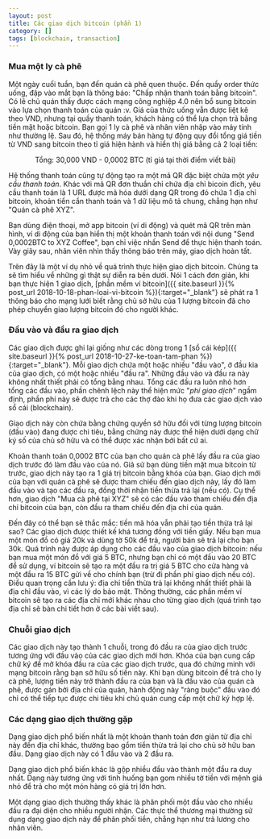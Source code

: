```yaml
---
layout: post
title: Các giao dịch bitcoin (phần 1)
category: []
tags: [blockchain, transaction]
---
```


### Mua một ly cà phê

Một ngày cuối tuần, bạn đến quán cà phê quen thuộc. Đến quầy order thức uống, đập vào mắt bạn là thông báo: "Chấp nhận thanh toán bằng bitcoin". Có lẽ chủ quán thấy được cách mạng công nghiệp 4.0 nên bổ sung bitcoin vào lựa chọn thanh toán của quán :v. Giá của thức uống vẫn được liệt kê theo VND, nhưng tại quầy thanh toán, khách hàng có thể lựa chọn trả bằng tiền mặt hoặc bitcoin. Bạn gọi 1 ly cà phê và nhân viên nhập vào máy tính như thường lệ. Sau đó, hệ thống máy bán hàng tự động quy đổi tổng giá tiền từ VND sang bitcoin theo tỉ giá hiện hành và hiển thị giá bằng cả 2 loại tiền:

<p style="text-align:center">Tổng: 30,000 VND - 0,0002 BTC (tỉ giá tại thời điểm viết bài)</p>

Hệ thống thanh toán cũng tự động tạo ra một mã QR đặc biệt chứa một _yêu cầu thanh toán_. Khác với mã QR đơn thuần chỉ chứa địa chỉ bicoin đích, yêu cầu thanh toán là 1 URL được mã hóa dưới dạng QR trong đó chứa 1 địa chỉ bitcoin, khoản tiền cần thanh toán và 1 dữ liệu mô tả chung, chẳng hạn như "Quán cà phê XYZ".

Bạn dùng điện thoại, mở app bitcoin (ví di động) và quét mã QR trên màn hình, ví di động của bạn hiển thị một khoản thanh toán với nội dung "Send 0,0002BTC to XYZ Coffee", bạn chỉ việc nhấn Send để thực hiện thanh toán. Vày giây sau, nhân viên nhìn thấy thông báo trên máy, giao dịch hoàn tất.

Trên đây là một ví dụ nhỏ về quá trình thực hiện giao dịch bitcoin. Chúng ta sẽ tìm hiểu về những gì thật sự diễn ra bên dưới. Nói 1 cách đơn giản, khi bạn thực hiện 1 giao dịch, [phần mềm ví bitcoin]({{ site.baseurl }}{% post_url 2018-10-18-phan-loai-vi-bitcoin %}){:target="\_blank"} sẽ phát ra 1 thông báo cho mạng lưới biết rằng chủ sở hữu của 1 lượng bitcoin đã cho phép chuyển giao lượng bitcoin đó cho người khác.

### Đầu vào và đầu ra giao dịch

Các giao dịch được ghi lại giống như các dòng trong 1 [sổ cái kép]({{ site.baseurl }}{% post_url 2018-10-27-ke-toan-tam-phan %}){:target="\_blank"}. Mỗi giao dịch chứa một hoặc nhiều "đầu vào", ở đầu kia của giao dịch, có một hoặc nhiều "đầu ra". Những đầu vào và đầu ra này không nhất thiết phải có tổng bằng nhau. Tổng các đầu ra luôn nhỏ hơn tổng các đầu vào, phần chênh lệch này thể hiện mức "_phí giao dịch_" ngầm định, phần phí này sẽ được trả cho các thợ đào khi họ đưa các giao dịch vào sổ cái (blockchain).

Giao dịch này còn chứa bằng chứng quyền sở hữu đối với từng lượng bitcoin (đầu vào) đang được chi tiêu, bằng chứng này được thể hiện dưới dạng chữ ký số của chủ sở hữu và có thể được xác nhận bởi bất cứ ai.

Khoản thanh toán 0,0002 BTC của bạn cho quán cà phê lấy đầu ra của giao dịch trước đó làm đầu vào của nó. Giả sử bạn dùng tiền mặt mua bitcoin từ trước, giao dịch này tạo ra 1 giá trị bitcoin bằng khóa của bạn. Giao dịch mới của bạn với quán cà phê sẽ được tham chiếu đến giao dịch này, lấy đó làm đầu vào và tạo các đầu ra, đồng thời nhận tiền thừa trả lại (nếu có). Cụ thể hơn, giao dịch "Mua cà phê tại XYZ" sẽ có các đầu vào tham chiếu đến địa chỉ bitcoin của bạn, còn đầu ra tham chiếu đến địa chỉ của quán.

Đến đây có thể bạn sẽ thắc mắc: tiền mã hóa vẫn phải tạo tiền thừa trả lại sao? Các giao dịch được thiết kế khá tương đồng với tiền giấy. Nếu bạn mua một món đồ có giá 20k và dùng tờ 50k để trả, người bán sẽ trả lại cho bạn 30k. Quá trình này được áp dụng cho các đầu vào của giao dịch bitcoin: nếu bạn mua một món đồ với giá 5 BTC, nhưng bạn chỉ có một đầu vào 20 BTC để sử dụng, ví bitcoin sẽ tạo ra một đầu ra trị giá 5 BTC cho cửa hàng và một đầu ra 15 BTC gửi về cho chính bạn (trừ đi phần phí giao dịch nếu có). Điều quan trọng cần lưu ý: địa chỉ tiền thừa trả lại không nhất thiết phải là địa chỉ đầu vào, vì các lý do bảo mật. Thông thường, các phần mềm ví bitcoin sẽ tạo ra các địa chỉ mới khác nhau cho từng giao dịch (quá trình tạo địa chỉ sẽ bàn chi tiết hơn ở các bài viết sau).

### Chuỗi giao dịch

Các giao dịch này tạo thành 1 chuỗi, trong đó đầu ra của giao dịch trước tương ứng với đầu vào của các giao dịch mới hơn. Khóa của bạn cung cấp chữ ký để mở khóa đầu ra của các giao dịch trước, qua đó chứng minh với mạng bitcoin rằng bạn sở hữu số tiền này. Khi bạn dùng bitcoin để trả cho ly cà phê, lượng tiền này trở thành đầu ra của bạn và là đầu vào của quán cà phê, được gán bởi địa chỉ của quán, hành động này "ràng buộc" đầu vào đó chỉ có thể tiếp tục được chi tiêu khi chủ quán cung cấp một chữ ký hợp lệ.

### Các dạng giao dịch thường gặp

Dạng giao dịch phổ biến nhất là một khoản thanh toán đơn giản từ địa chỉ này đến địa chỉ khác, thường bao gồm tiền thừa trả lại cho chủ sở hữu ban đầu. Dạng giao dịch này có 1 đầu vào và 2 đầu ra.

Dạng giao dịch phổ biến khác là gộp nhiều đầu vào thành một đầu ra duy nhất. Dạng này tương ứng với tình huống bạn gom nhiều tờ tiền với mệnh giá nhỏ để trả cho một món hàng có giá trị lớn hơn.

Một dạng giao dịch thường thấy khác là phân phối một đầu vào cho nhiều đầu ra đại diện cho nhiều người nhận. Các thực thể thương mại thường sử dụng dạng giao dịch này để phân phối tiền, chẳng hạn như trả lương cho nhân viên.
